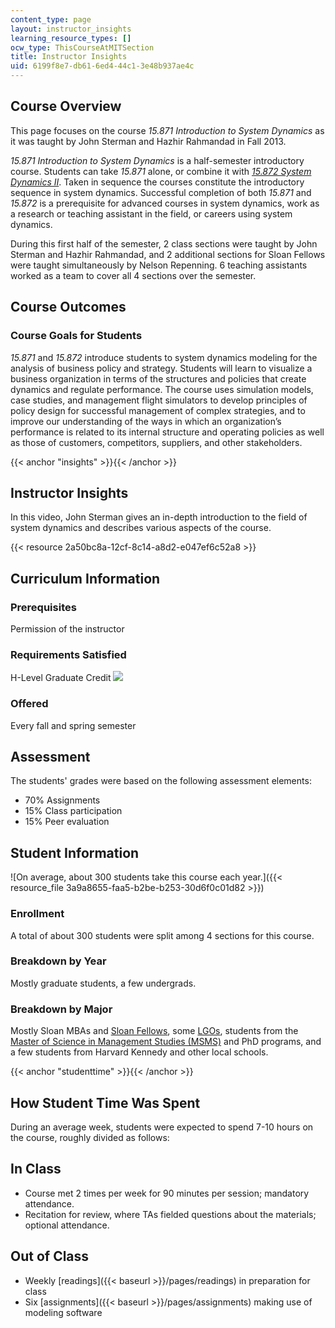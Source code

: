 ```yaml
---
content_type: page
layout: instructor_insights
learning_resource_types: []
ocw_type: ThisCourseAtMITSection
title: Instructor Insights
uid: 6199f8e7-db61-6ed4-44c1-3e48b937ae4c
---
```


Course Overview
---------------

This page focuses on the course _15.871 Introduction to System Dynamics_ as it was taught by John Sterman and Hazhir Rahmandad in Fall 2013.

_15.871 Introduction to System Dynamics_ is a half-semester introductory course. Students can take _15.871_ alone, or combine it with [_15.872 System Dynamics II_](/courses/15-872-system-dynamics-ii-fall-2013/). Taken in sequence the courses constitute the introductory sequence in system dynamics. Successful completion of both _15.871_ and _15.872_ is a prerequisite for advanced courses in system dynamics, work as a research or teaching assistant in the field, or careers using system dynamics.

During this first half of the semester, 2 class sections were taught by John Sterman and Hazhir Rahmandad, and 2 additional sections for Sloan Fellows were taught simultaneously by Nelson Repenning. 6 teaching assistants worked as a team to cover all 4 sections over the semester.

Course Outcomes
---------------

### Course Goals for Students

_15.871_ and _15.872_ introduce students to system dynamics modeling for the analysis of business policy and strategy. Students will learn to visualize a business organization in terms of the structures and policies that create dynamics and regulate performance. The course uses simulation models, case studies, and management flight simulators to develop principles of policy design for successful management of complex strategies, and to improve our understanding of the ways in which an organization’s performance is related to its internal structure and operating policies as well as those of customers, competitors, suppliers, and other stakeholders.

{{< anchor "insights" >}}{{< /anchor >}}

Instructor Insights
-------------------

In this video, John Sterman gives an in-depth introduction to the field of system dynamics and describes various aspects of the course.

{{< resource 2a50bc8a-12cf-8c14-a8d2-e047ef6c52a8 >}}

Curriculum Information
----------------------

### Prerequisites

Permission of the instructor

### Requirements Satisfied

H-Level Graduate Credit ![](/images/educator/icon-question-hlevel.png)

### Offered

Every fall and spring semester

Assessment
----------

The students' grades were based on the following assessment elements:

- 70% Assignments
- 15% Class participation
- 15% Peer evaluation

Student Information
-------------------

![On average, about 300 students take this course each year.]({{< resource_file 3a9a8655-faa5-b2be-b253-30d6f0c01d82 >}})

### Enrollment

A total of about 300 students were split among 4 sections for this course.

### Breakdown by Year

Mostly graduate students, a few undergrads.

### Breakdown by Major

Mostly Sloan MBAs and [Sloan Fellows](http://mitsloan.mit.edu/fellows/), some [LGOs](http://lgo.mit.edu), students from the [Master of Science in Management Studies (MSMS)](https://gradadmissions.mit.edu/programs/msms) and PhD programs, and a few students from Harvard Kennedy and other local schools.

{{< anchor "studenttime" >}}{{< /anchor >}}

How Student Time Was Spent
--------------------------

During an average week, students were expected to spend 7-10 hours on the course, roughly divided as follows:

In Class
--------

*   Course met 2 times per week for 90 minutes per session; mandatory attendance.
*   Recitation for review, where TAs fielded questions about the materials; optional attendance.

Out of Class
------------

*   Weekly [readings]({{< baseurl >}}/pages/readings) in preparation for class
*   Six [assignments]({{< baseurl >}}/pages/assignments) making use of modeling software